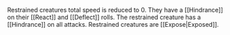 Restrained creatures total speed is reduced to 0. They have a [[Hindrance]] on their [[React]] and [[Deflect]] rolls. The restrained creature has a [[Hindrance]] on all attacks. Restrained creatures are [[Expose|Exposed]].